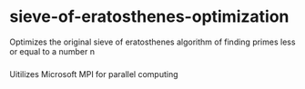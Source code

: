 # sieve-of-eratosthenes-optimization
Optimizes the original sieve of eratosthenes algorithm of finding primes less or equal to a number n
#####
Uitilizes Microsoft MPI for parallel computing